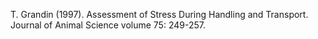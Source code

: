 T. Grandin (1997). Assessment of Stress During Handling and Transport. Journal of Animal Science volume 75: 249-257.
